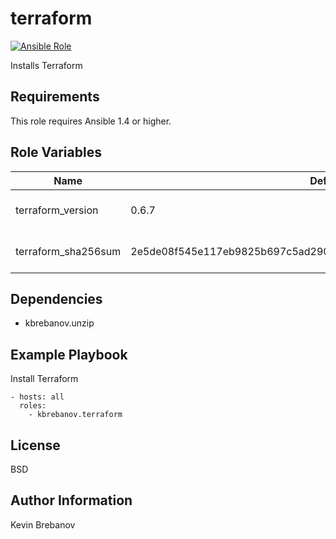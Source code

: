 terraform
=========

[![Ansible Role](https://img.shields.io/ansible/role/6256.svg)](https://galaxy.ansible.com/list#/roles/6256)

Installs Terraform

Requirements
------------

This role requires Ansible 1.4 or higher.

Role Variables
--------------

| Name                | Default                                                          | Description                     |
|---------------------|------------------------------------------------------------------|---------------------------------|
| terraform_version   | 0.6.7                                                            | Version of Terraform to install |
| terraform_sha256sum | 2e5de08f545e117eb9825b697c5ad290ee3fdcaae7d6de4b0e99830e58b38b2e | SHA 256 checksum of package     |

Dependencies
------------

- kbrebanov.unzip

Example Playbook
----------------

Install Terraform
```
- hosts: all
  roles:
    - kbrebanov.terraform
```

License
-------

BSD

Author Information
------------------

Kevin Brebanov
